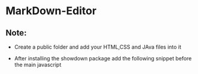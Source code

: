 # MarkDown-Editor

## Note:

- Create a public folder and add your HTML,CSS and JAva files into it
- After installing the showdown package
  add the following snippet before the main javascript <script> tags 
  ```
  <script src="showdown.js"></script>
  ```
- Also run the following command on your your terminal if you are not using webpack/bundler
  cp node_modules/showdown/dist/showdown.js public
  
- Remember to uncheck enable js map and enable css map from your console setting
  You should be able to now run youur own markdown editor as well
